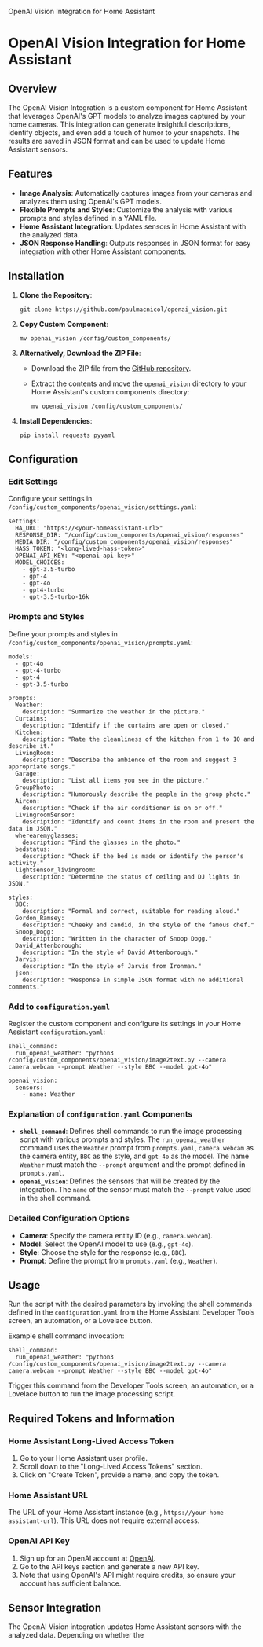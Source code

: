 OpenAI Vision Integration for Home Assistant

OpenAI Vision Integration for Home Assistant
============================================

Overview
--------

The OpenAI Vision Integration is a custom component for Home Assistant that leverages OpenAI's GPT models to analyze images captured by your home cameras. This integration can generate insightful descriptions, identify objects, and even add a touch of humor to your snapshots. The results are saved in JSON format and can be used to update Home Assistant sensors.

Features
--------

*   **Image Analysis**: Automatically captures images from your cameras and analyzes them using OpenAI's GPT models.
*   **Flexible Prompts and Styles**: Customize the analysis with various prompts and styles defined in a YAML file.
*   **Home Assistant Integration**: Updates sensors in Home Assistant with the analyzed data.
*   **JSON Response Handling**: Outputs responses in JSON format for easy integration with other Home Assistant components.

Installation
------------

1.  **Clone the Repository**:
    
        git clone https://github.com/paulmacnicol/openai_vision.git
    
2.  **Copy Custom Component**:
    
        mv openai_vision /config/custom_components/
    
3.  **Alternatively, Download the ZIP File**:
    *   Download the ZIP file from the [GitHub repository](https://github.com/paulmacnicol/openai_vision.git).
    *   Extract the contents and move the `openai_vision` directory to your Home Assistant's custom components directory:
        
            mv openai_vision /config/custom_components/
        
4.  **Install Dependencies**:
    
        pip install requests pyyaml
    

Configuration
-------------

### Edit Settings

Configure your settings in `/config/custom_components/openai_vision/settings.yaml`:

    settings:
      HA_URL: "https://<your-homeassistant-url>"
      RESPONSE_DIR: "/config/custom_components/openai_vision/responses"
      MEDIA_DIR: "/config/custom_components/openai_vision/responses"
      HASS_TOKEN: "<long-lived-hass-token>"
      OPENAI_API_KEY: "<openai-api-key>"
      MODEL_CHOICES:
        - gpt-3.5-turbo
        - gpt-4
        - gpt-4o
        - gpt4-turbo
        - gpt-3.5-turbo-16k

### Prompts and Styles

Define your prompts and styles in `/config/custom_components/openai_vision/prompts.yaml`:

    models:
      - gpt-4o
      - gpt-4-turbo
      - gpt-4
      - gpt-3.5-turbo
    
    prompts:
      Weather:
        description: "Summarize the weather in the picture."
      Curtains:
        description: "Identify if the curtains are open or closed."
      Kitchen:
        description: "Rate the cleanliness of the kitchen from 1 to 10 and describe it."
      LivingRoom:
        description: "Describe the ambience of the room and suggest 3 appropriate songs."
      Garage:
        description: "List all items you see in the picture."
      GroupPhoto:
        description: "Humorously describe the people in the group photo."
      Aircon:
        description: "Check if the air conditioner is on or off."
      LivingroomSensor:
        description: "Identify and count items in the room and present the data in JSON."
      wherearemyglasses:
        description: "Find the glasses in the photo."
      bedstatus:
        description: "Check if the bed is made or identify the person's activity."
      lightsensor_livingroom:
        description: "Determine the status of ceiling and DJ lights in JSON."
    
    styles:
      BBC:
        description: "Formal and correct, suitable for reading aloud."
      Gordon_Ramsey:
        description: "Cheeky and candid, in the style of the famous chef."
      Snoop_Dogg:
        description: "Written in the character of Snoop Dogg."
      David_Attenborough:
        description: "In the style of David Attenborough."
      Jarvis:
        description: "In the style of Jarvis from Ironman."
      json:
        description: "Response in simple JSON format with no additional comments."

### Add to `configuration.yaml`

Register the custom component and configure its settings in your Home Assistant `configuration.yaml`:

    shell_command:
      run_openai_weather: "python3 /config/custom_components/openai_vision/image2text.py --camera camera.webcam --prompt Weather --style BBC --model gpt-4o"
    
    openai_vision:
      sensors:
        - name: Weather

### Explanation of `configuration.yaml` Components

*   **`shell_command`**: Defines shell commands to run the image processing script with various prompts and styles. The `run_openai_weather` command uses the `Weather` prompt from `prompts.yaml`, `camera.webcam` as the camera entity, `BBC` as the style, and `gpt-4o` as the model. The name `Weather` must match the `--prompt` argument and the prompt defined in `prompts.yaml`.
*   **`openai_vision`**: Defines the sensors that will be created by the integration. The `name` of the sensor must match the `--prompt` value used in the shell command.

### Detailed Configuration Options

*   **Camera**: Specify the camera entity ID (e.g., `camera.webcam`).
*   **Model**: Select the OpenAI model to use (e.g., `gpt-4o`).
*   **Style**: Choose the style for the response (e.g., `BBC`).
*   **Prompt**: Define the prompt from `prompts.yaml` (e.g., `Weather`).

Usage
-----

Run the script with the desired parameters by invoking the shell commands defined in the `configuration.yaml` from the Home Assistant Developer Tools screen, an automation, or a Lovelace button.

Example shell command invocation:

    shell_command:
      run_openai_weather: "python3 /config/custom_components/openai_vision/image2text.py --camera camera.webcam --prompt Weather --style BBC --model gpt-4o"

Trigger this command from the Developer Tools screen, an automation, or a Lovelace button to run the image processing script.

Required Tokens and Information
-------------------------------

### Home Assistant Long-Lived Access Token

1.  Go to your Home Assistant user profile.
2.  Scroll down to the "Long-Lived Access Tokens" section.
3.  Click on "Create Token", provide a name, and copy the token.

### Home Assistant URL

The URL of your Home Assistant instance (e.g., `https://your-home-assistant-url`). This URL does not require external access.

### OpenAI API Key

1.  Sign up for an OpenAI account at [OpenAI](https://platform.openai.com/).
2.  Go to the API keys section and generate a new API key.
3.  Note that using OpenAI's API might require credits, so ensure your account has sufficient balance.

Sensor Integration
------------------

The OpenAI Vision integration updates Home Assistant sensors with the analyzed data. Depending on whether the